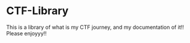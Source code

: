 # CTF-Library
This is a library of what is my CTF journey, and my documentation of it!! Please enjoyyy!!
